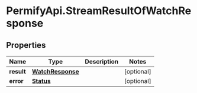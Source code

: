 # PermifyApi.StreamResultOfWatchResponse

## Properties

Name | Type | Description | Notes
------------ | ------------- | ------------- | -------------
**result** | [**WatchResponse**](WatchResponse.md) |  | [optional] 
**error** | [**Status**](Status.md) |  | [optional] 


